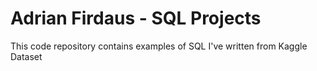 # Adrian Firdaus - SQL Projects
This code repository contains examples of SQL I've written from Kaggle Dataset
